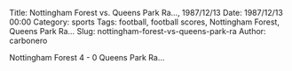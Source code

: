 Title: Nottingham Forest vs. Queens Park Ra…, 1987/12/13
Date: 1987/12/13 00:00
Category: sports
Tags: football, football scores, Nottingham Forest, Queens Park Ra…
Slug: nottingham-forest-vs-queens-park-ra
Author: carbonero


Nottingham Forest 4 - 0 Queens Park Ra…
